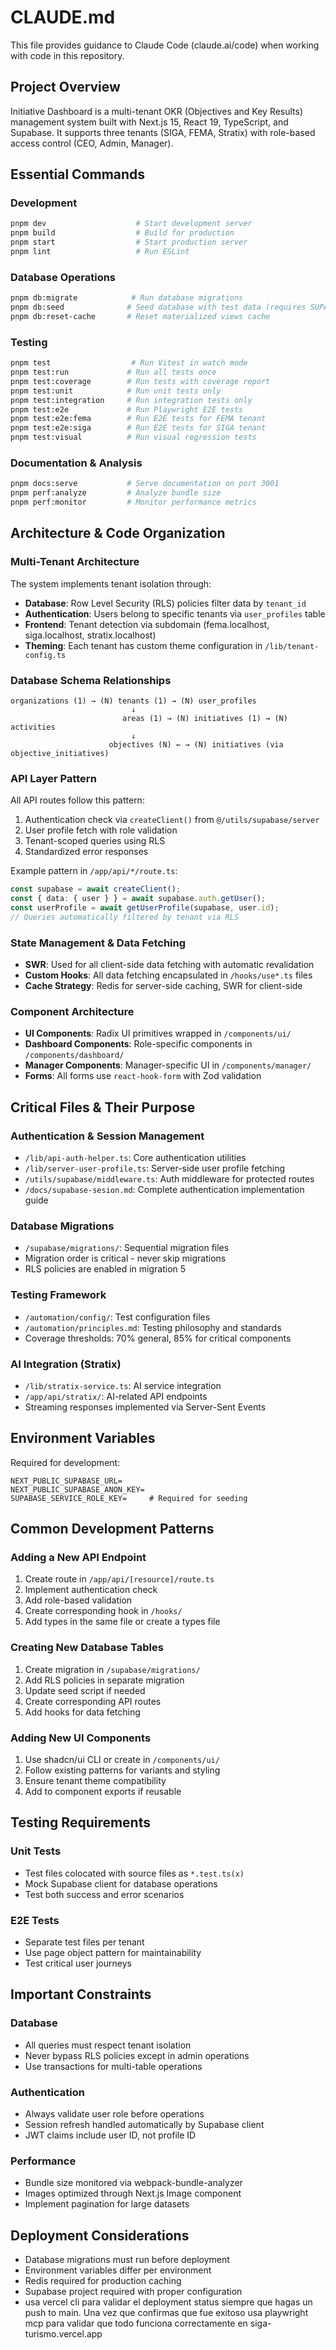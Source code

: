 # CLAUDE.md

This file provides guidance to Claude Code (claude.ai/code) when working with code in this repository.

## Project Overview

Initiative Dashboard is a multi-tenant OKR (Objectives and Key Results) management system built with Next.js 15, React 19, TypeScript, and Supabase. It supports three tenants (SIGA, FEMA, Stratix) with role-based access control (CEO, Admin, Manager).

## Essential Commands

### Development
```bash
pnpm dev                    # Start development server
pnpm build                  # Build for production
pnpm start                  # Start production server
pnpm lint                   # Run ESLint
```

### Database Operations
```bash
pnpm db:migrate            # Run database migrations
pnpm db:seed              # Seed database with test data (requires SUPABASE_SERVICE_ROLE_KEY)
pnpm db:reset-cache       # Reset materialized views cache
```

### Testing
```bash
pnpm test                  # Run Vitest in watch mode
pnpm test:run             # Run all tests once
pnpm test:coverage        # Run tests with coverage report
pnpm test:unit            # Run unit tests only
pnpm test:integration     # Run integration tests only
pnpm test:e2e             # Run Playwright E2E tests
pnpm test:e2e:fema        # Run E2E tests for FEMA tenant
pnpm test:e2e:siga        # Run E2E tests for SIGA tenant
pnpm test:visual          # Run visual regression tests
```

### Documentation & Analysis
```bash
pnpm docs:serve           # Serve documentation on port 3001
pnpm perf:analyze         # Analyze bundle size
pnpm perf:monitor         # Monitor performance metrics
```

## Architecture & Code Organization

### Multi-Tenant Architecture
The system implements tenant isolation through:
- **Database**: Row Level Security (RLS) policies filter data by `tenant_id`
- **Authentication**: Users belong to specific tenants via `user_profiles` table
- **Frontend**: Tenant detection via subdomain (fema.localhost, siga.localhost, stratix.localhost)
- **Theming**: Each tenant has custom theme configuration in `/lib/tenant-config.ts`

### Database Schema Relationships
```
organizations (1) → (N) tenants (1) → (N) user_profiles
                           ↓
                         areas (1) → (N) initiatives (1) → (N) activities
                           ↓
                      objectives (N) ← → (N) initiatives (via objective_initiatives)
```

### API Layer Pattern
All API routes follow this pattern:
1. Authentication check via `createClient()` from `@/utils/supabase/server`
2. User profile fetch with role validation
3. Tenant-scoped queries using RLS
4. Standardized error responses

Example pattern in `/app/api/*/route.ts`:
```typescript
const supabase = await createClient();
const { data: { user } } = await supabase.auth.getUser();
const userProfile = await getUserProfile(supabase, user.id);
// Queries automatically filtered by tenant via RLS
```

### State Management & Data Fetching
- **SWR**: Used for all client-side data fetching with automatic revalidation
- **Custom Hooks**: All data fetching encapsulated in `/hooks/use*.ts` files
- **Cache Strategy**: Redis for server-side caching, SWR for client-side

### Component Architecture
- **UI Components**: Radix UI primitives wrapped in `/components/ui/`
- **Dashboard Components**: Role-specific components in `/components/dashboard/`
- **Manager Components**: Manager-specific UI in `/components/manager/`
- **Forms**: All forms use `react-hook-form` with Zod validation

## Critical Files & Their Purpose

### Authentication & Session Management
- `/lib/api-auth-helper.ts`: Core authentication utilities
- `/lib/server-user-profile.ts`: Server-side user profile fetching
- `/utils/supabase/middleware.ts`: Auth middleware for protected routes
- `/docs/supabase-sesion.md`: Complete authentication implementation guide

### Database Migrations
- `/supabase/migrations/`: Sequential migration files
- Migration order is critical - never skip migrations
- RLS policies are enabled in migration 5

### Testing Framework
- `/automation/config/`: Test configuration files
- `/automation/principles.md`: Testing philosophy and standards
- Coverage thresholds: 70% general, 85% for critical components

### AI Integration (Stratix)
- `/lib/stratix-service.ts`: AI service integration
- `/app/api/stratix/`: AI-related API endpoints
- Streaming responses implemented via Server-Sent Events

## Environment Variables

Required for development:
```
NEXT_PUBLIC_SUPABASE_URL=
NEXT_PUBLIC_SUPABASE_ANON_KEY=
SUPABASE_SERVICE_ROLE_KEY=     # Required for seeding
```

## Common Development Patterns

### Adding a New API Endpoint
1. Create route in `/app/api/[resource]/route.ts`
2. Implement authentication check
3. Add role-based validation
4. Create corresponding hook in `/hooks/`
5. Add types in the same file or create a types file

### Creating New Database Tables
1. Create migration in `/supabase/migrations/`
2. Add RLS policies in separate migration
3. Update seed script if needed
4. Create corresponding API routes
5. Add hooks for data fetching

### Adding New UI Components
1. Use shadcn/ui CLI or create in `/components/ui/`
2. Follow existing patterns for variants and styling
3. Ensure tenant theme compatibility
4. Add to component exports if reusable

## Testing Requirements

### Unit Tests
- Test files colocated with source files as `*.test.ts(x)`
- Mock Supabase client for database operations
- Test both success and error scenarios

### E2E Tests
- Separate test files per tenant
- Use page object pattern for maintainability
- Test critical user journeys

## Important Constraints

### Database
- All queries must respect tenant isolation
- Never bypass RLS policies except in admin operations
- Use transactions for multi-table operations

### Authentication
- Always validate user role before operations
- Session refresh handled automatically by Supabase client
- JWT claims include user ID, not profile ID

### Performance
- Bundle size monitored via webpack-bundle-analyzer
- Images optimized through Next.js Image component
- Implement pagination for large datasets

## Deployment Considerations

- Database migrations must run before deployment
- Environment variables differ per environment
- Redis required for production caching
- Supabase project required with proper configuration
- usa vercel cli para validar el deployment status siempre que hagas un push to main. Una vez que confirmas que fue exitoso usa playwright mcp para validar que todo funciona correctamente en siga-turismo.vercel.app